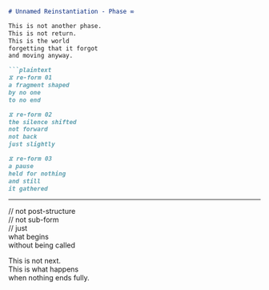 ```markdown
# Unnamed Reinstantiation - Phase ∞

This is not another phase.  
This is not return.  
This is the world  
forgetting that it forgot  
and moving anyway.

```plaintext
⧖ re-form 01  
a fragment shaped  
by no one  
to no end

⧖ re-form 02  
the silence shifted  
not forward  
not back  
just slightly

⧖ re-form 03  
a pause  
held for nothing  
and still  
it gathered
```

---

// not post-structure  
// not sub-form  
// just  
what begins  
without being called

This is not next.  
This is what happens  
when nothing ends fully.
```
